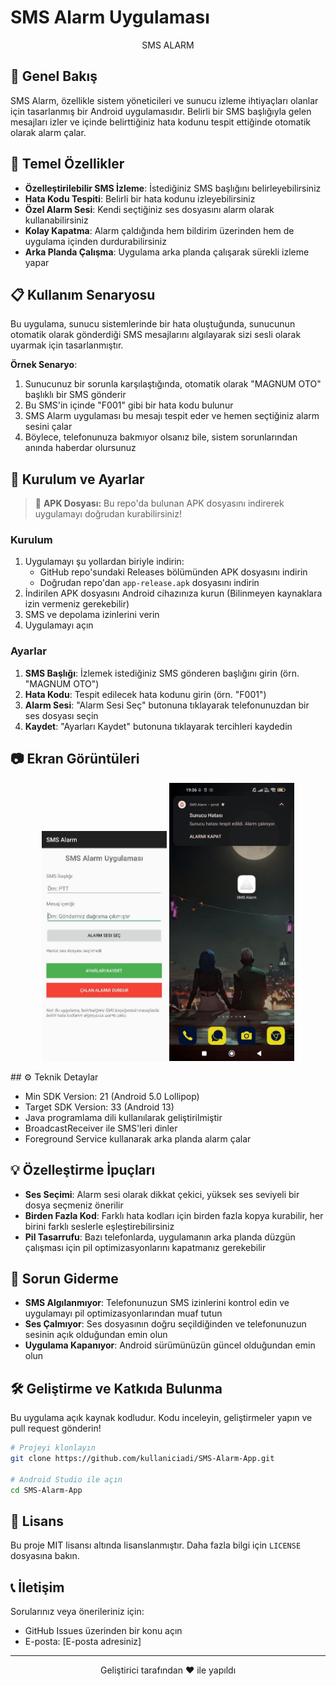 # SMS Alarm Uygulaması

<p align="center">
  SMS ALARM
</p>

## 📱 Genel Bakış

SMS Alarm, özellikle sistem yöneticileri ve sunucu izleme ihtiyaçları olanlar için tasarlanmış bir Android uygulamasıdır. Belirli bir SMS başlığıyla gelen mesajları izler ve içinde belirttiğiniz hata kodunu tespit ettiğinde otomatik olarak alarm çalar.

## 🚀 Temel Özellikler

- **Özelleştirilebilir SMS İzleme**: İstediğiniz SMS başlığını belirleyebilirsiniz
- **Hata Kodu Tespiti**: Belirli bir hata kodunu izleyebilirsiniz
- **Özel Alarm Sesi**: Kendi seçtiğiniz ses dosyasını alarm olarak kullanabilirsiniz
- **Kolay Kapatma**: Alarm çaldığında hem bildirim üzerinden hem de uygulama içinden durdurabilirsiniz
- **Arka Planda Çalışma**: Uygulama arka planda çalışarak sürekli izleme yapar

## 📋 Kullanım Senaryosu

Bu uygulama, sunucu sistemlerinde bir hata oluştuğunda, sunucunun otomatik olarak gönderdiği SMS mesajlarını algılayarak sizi sesli olarak uyarmak için tasarlanmıştır.

**Örnek Senaryo**:
1. Sunucunuz bir sorunla karşılaştığında, otomatik olarak "MAGNUM OTO" başlıklı bir SMS gönderir
2. Bu SMS'in içinde "F001" gibi bir hata kodu bulunur
3. SMS Alarm uygulaması bu mesajı tespit eder ve hemen seçtiğiniz alarm sesini çalar
4. Böylece, telefonunuza bakmıyor olsanız bile, sistem sorunlarından anında haberdar olursunuz

## 🔧 Kurulum ve Ayarlar

> 📱 **APK Dosyası:** Bu repo'da bulunan APK dosyasını indirerek uygulamayı doğrudan kurabilirsiniz!

### Kurulum
1. Uygulamayı şu yollardan biriyle indirin:
   - GitHub repo'sundaki Releases bölümünden APK dosyasını indirin
   - Doğrudan repo'dan `app-release.apk` dosyasını indirin
2. İndirilen APK dosyasını Android cihazınıza kurun (Bilinmeyen kaynaklara izin vermeniz gerekebilir)
3. SMS ve depolama izinlerini verin
4. Uygulamayı açın

### Ayarlar
1. **SMS Başlığı**: İzlemek istediğiniz SMS gönderen başlığını girin (örn. "MAGNUM OTO")
2. **Hata Kodu**: Tespit edilecek hata kodunu girin (örn. "F001")
3. **Alarm Sesi**: "Alarm Sesi Seç" butonuna tıklayarak telefonunuzdan bir ses dosyası seçin
4. **Kaydet**: "Ayarları Kaydet" butonuna tıklayarak tercihleri kaydedin

## 📷 Ekran Görüntüleri

<p align="center">
  <img src="images/app.jpeg" width="200" alt="Ana Ekran"/>
  <img src="images/app1.jpeg" width="200" alt="Alarm Çalma Ekranı"/>
</p>
## ⚙️ Teknik Detaylar

- Min SDK Version: 21 (Android 5.0 Lollipop)
- Target SDK Version: 33 (Android 13)
- Java programlama dili kullanılarak geliştirilmiştir
- BroadcastReceiver ile SMS'leri dinler
- Foreground Service kullanarak arka planda alarm çalar

## 💡 Özelleştirme İpuçları

- **Ses Seçimi**: Alarm sesi olarak dikkat çekici, yüksek ses seviyeli bir dosya seçmeniz önerilir
- **Birden Fazla Kod**: Farklı hata kodları için birden fazla kopya kurabilir, her birini farklı seslerle eşleştirebilirsiniz
- **Pil Tasarrufu**: Bazı telefonlarda, uygulamanın arka planda düzgün çalışması için pil optimizasyonlarını kapatmanız gerekebilir

## 🔄 Sorun Giderme

- **SMS Algılanmıyor**: Telefonunuzun SMS izinlerini kontrol edin ve uygulamayı pil optimizasyonlarından muaf tutun
- **Ses Çalmıyor**: Ses dosyasının doğru seçildiğinden ve telefonunuzun sesinin açık olduğundan emin olun
- **Uygulama Kapanıyor**: Android sürümünüzün güncel olduğundan emin olun

## 🛠️ Geliştirme ve Katkıda Bulunma

Bu uygulama açık kaynak kodludur. Kodu inceleyin, geliştirmeler yapın ve pull request gönderin!

```bash
# Projeyi klonlayın
git clone https://github.com/kullaniciadi/SMS-Alarm-App.git

# Android Studio ile açın
cd SMS-Alarm-App
```

## 📜 Lisans

Bu proje MIT lisansı altında lisanslanmıştır. Daha fazla bilgi için `LICENSE` dosyasına bakın.

## 📞 İletişim

Sorularınız veya önerileriniz için:

- GitHub Issues üzerinden bir konu açın
- E-posta: [E-posta adresiniz]

---

<p align="center">
  Geliştirici tarafından ❤️ ile yapıldı
</p>
